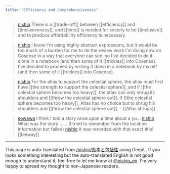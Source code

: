 ```yaml
---
title: "Efficiency and Comprehensiveness"
---
```


> [nishio](https://x.com/nishio/status/1821206822960939508) There is a [[trade-off]] between [[efficiency]] and [[inclusiveness]], and [[time]] is needed for society to be [[inclusive]] and to produce affordability efficiency is necessary.

> [nishio](https://x.com/nishio/status/1821210644013879464) I know I'm using highly abstract expressions, but it would be too much of a burden for me to do the review work I'm doing now on Cosense in a way that everyone can see, so I've decided to do it alone in a notebook (and then some of it [[trickles]] into Cosense). I've decided to proceed by writing it down in a notebook by myself (and then some of it [[trickles]] into Cosense).

> [nishio](https://x.com/nishio/status/1821212884090892508) For the atlas to support the celestial sphere, the atlas must first have [[the strength to support the celestial sphere]], and if [[the celestial sphere becomes too heavy]], the atlas can only shrug its shoulders and [[throw the celestial sphere out]]. If [[the celestial sphere becomes too heavy]], Atlas has no choice but to shrug his shoulders and [[throw the celestial sphere out]].
    - [[Atlas shrugs]]

> [sowawa](https://x.com/sowawa/status/1821213264224870440) I think I told a story once upon a time about a yu...
> [nishio](https://x.com/nishio/status/1821216136761094470) What was the story ...... (I tried to remember from the location information but failed)
> [nishio](https://x.com/nishio/status/1821217971387429193) It was recorded with that exact title!
>   [[leeway]]

---
This page is auto-translated from [/nishio/効率と包括性](https://scrapbox.io/nishio/効率と包括性) using DeepL. If you looks something interesting but the auto-translated English is not good enough to understand it, feel free to let me know at [@nishio_en](https://twitter.com/nishio_en). I'm very happy to spread my thought to non-Japanese readers.
